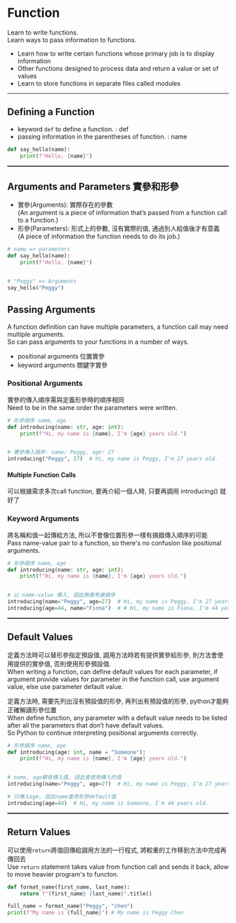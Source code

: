 # Function

Learn to write functions.  
Learn ways to pass information to functions.

- Learn how to write certain functions whose primary job is to display information
- Other functions designed to process data and return a value or set of values
- Learn to store functions in separate files called modules

---

## Defining a Function

- keyword `def` to define a function. : def
- passing information in the parentheses of function. : name

```python
def say_hello(name):
    print(f"Hello, {name}")
```

<hr style="border-bottom: 1px double" />

## Arguments and Parameters 實參和形參

- 實參(Arguments): 實際存在的參數  
  (An argument is a piece of information that’s passed from a function call to a function.)
- 形參(Parameters): 形式上的參數, 沒有實際的值, 通過別人給值後才有意義  
  (A piece of information the function needs to do its job.)

```python
# name => parameters
def say_hello(name):
    print(f"Hello, {name}")


# "Peggy" => Arguments
say_hello("Peggy")
```

## Passing Arguments

A function definition can have multiple parameters, a function call may need multiple arguments.  
So can pass arguments to your functions in a number of ways.

- positional arguments 位置實參
- keyword arguments 關鍵字實參

### Positional Arguments

實參的傳入順序需與定義形參時的順序相同  
Need to be in the same order the parameters were written.

```python
# 形參順序 name, age
def introducing(name: str, age: int):
    print(f"Hi, my name is {name}, I'm {age} years old.")


# 實參傳入順序: name: Peggy, age: 27
introducing("Peggy", 27)  # Hi, my name is Peggy, I'm 27 years old.
```

#### Multiple Function Calls

可以根據需求多次call function, 要再介紹一個人時, 只要再調用 introducing() 就好了

### Keyword Arguments

將名稱和值一起傳給方法, 所以不會像位置形參一樣有搞錯傳入順序的可能  
Pass name-value pair to a function, so there's no confusion like positional arguments.

```python
# 形參順序 name, age
def introducing(name: str, age: int):
    print(f"Hi, my name is {name}, I'm {age} years old.")


# 以 name-value 傳入, 因此無需考慮順序
introducing(name="Peggy", age=27)  # Hi, my name is Peggy, I'm 27 years old.
introducing(age=44, name="Fiona")  # # Hi, my name is Fiona, I'm 44 years old.
```

<hr style="border-bottom: 1px double" />

## Default Values
定義方法時可以替形參指定預設值, 調用方法時若有提供實參給形參, 則方法會使用提供的實參值, 否則使用形參預設值.  
When writing a function, can define default values for each parameter, if argument provide values for parameter in the function call, use argument value, else use parameter default value.

定義方法時, 需要先列出沒有預設值的形參, 再列出有預設值的形參, python才能夠正確解讀形參位置  
When define function, any parameter with a default value needs to be  listed after all the parameters that don’t have default values.  
So Python to continue interpreting positional arguments correctly.

```python
# 形參順序 name, age
def introducing(age: int, name = "Someone"):
    print(f"Hi, my name is {name}, I'm {age} years old.")


# name, age都有傳入值, 因此會使用傳入的值
introducing(name="Peggy", age=27)  # Hi, my name is Peggy, I'm 27 years old.

# 只傳入age, 因此name會用形參default值
introducing(age=44)  # Hi, my name is Someone, I'm 44 years old.
```

<hr style="border-bottom: 1px double" />

## Return Values
可以使用`return`將值回傳給調用方法的一行程式, 將較重的工作移到方法中完成再傳回去  
Use `return` statement takes value from function call and sends it back, allow to move heavier program's to functon.

```python
def format_name(first_name, last_name):
    return f"{first_name} {last_name}".title()

full_name = format_name("Peggy", "chen")
print(f"My name is {full_name}") # My name is Peggy Chen
```